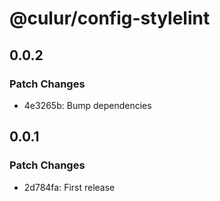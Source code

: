 # @culur/config-stylelint

## 0.0.2

### Patch Changes

- 4e3265b: Bump dependencies

## 0.0.1

### Patch Changes

- 2d784fa: First release
